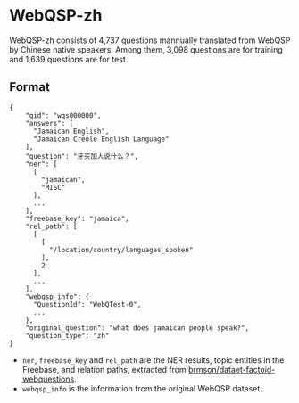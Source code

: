 # WebQSP-zh
WebQSP-zh consists of 4,737 questions mannually translated from WebQSP by Chinese native speakers. Among them, 3,098 questions are for training and 1,639 questions are for test.

## Format
```
{
    "qid": "wqs000000",
    "answers": [
      "Jamaican English",
      "Jamaican Creole English Language"
    ],
    "question": "牙买加人说什么？",
    "ner": [
      [
        "jamaican",
        "MISC"
      ],
      ...
    ],
    "freebase_key": "jamaica",
    "rel_path": [
      [
        [
          "/location/country/languages_spoken"
        ],
        2
      ],
      ...
    ],
    "webqsp_info": {
      "QuestionId": "WebQTest-0",
      ...
    },
    "original_question": "what does jamaican people speak?",
    "question_type": "zh"
}
```

* `ner`, `freebase_key` and `rel_path` are the NER results, topic entities in the Freebase, and relation paths, extracted from [brmson/dataet-factoid-webquestions](https://github.com/brmson/dataset-factoid-webquestions).
* `webqsp_info` is the information from the original WebQSP dataset.
